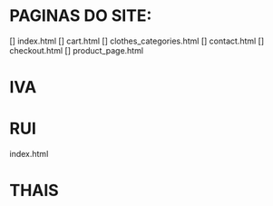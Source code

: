 # PAGINAS DO SITE:

[] index.html
[] cart.html
[] clothes_categories.html
[] contact.html
[] checkout.html
[] product_page.html


# IVA


# RUI

index.html

# THAIS

